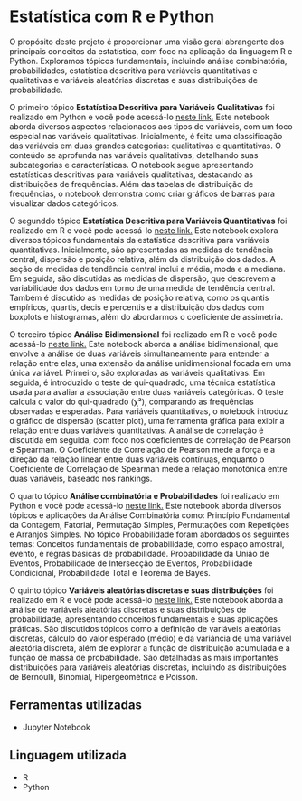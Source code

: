 # Estatística com R e Python

O propósito deste projeto é proporcionar uma visão geral abrangente dos principais conceitos da estatística, com foco na aplicação da linguagem R e Python. 
Exploramos tópicos fundamentais, incluindo análise combinatória, probabilidades, estatística descritiva para variáveis quantitativas e qualitativas e variáveis aleatórias discretas e suas distribuições de probabilidade.

O primeiro tópico **Estatística Descritiva para Variáveis Qualitativas** foi realizado em Python e você pode acessá-lo
[neste link.](https://github.com/leticiadluz/estatistica_com_r_py/blob/main/1_estatistica_descritiva_qualitativas__python.ipynb)
Este notebook aborda diversos aspectos relacionados aos tipos de variáveis, com um foco especial nas variáveis qualitativas. Inicialmente, é feita uma classificação das variáveis em duas grandes categorias: qualitativas e quantitativas. O conteúdo se aprofunda nas variáveis qualitativas, detalhando suas subcategorias e características. O notebook segue apresentando estatísticas descritivas para variáveis qualitativas, destacando as distribuições de frequências. Além das tabelas de distribuição de frequências, o notebook demonstra como criar gráficos de barras para visualizar dados categóricos. 

O segunddo tópico **Estatística Descritiva para Variáveis Quantitativas** foi realizado em R e você pode acessá-lo [neste link.](https://github.com/leticiadluz/estatistica_com_r_py/blob/main/2_estatistica_descritiva_quantitativas_R.ipynb)
Este notebook explora diversos tópicos fundamentais da estatística descritiva para variáveis quantitativas. Inicialmente, são apresentadas as medidas de tendência central, dispersão e posição relativa, além da distribuição dos dados. A seção de medidas de tendência central inclui a média, moda e a mediana. Em seguida, são discutidas as medidas de dispersão, que descrevem a variabilidade dos dados em torno de uma medida de tendência central. Também é discutido as medidas de posição relativa, como os quantis empíricos, quartis, decis e percentis e a distribuição dos dados com boxplots e histogramas, além do abordarmos o coeficiente de assimetria. 

O terceiro tópico **Análise Bidimensional** foi realizado em R e você pode acessá-lo
[neste link.](https://github.com/leticiadluz/estatistica_com_r_py/blob/main/3_analise_bidimensional_R.ipynb)
Este notebook aborda a análise bidimensional, que envolve a análise de duas variáveis simultaneamente para entender a relação entre elas, uma extensão da análise unidimensional focada em uma única variável. Primeiro, são exploradas as variáveis qualitativas. Em seguida, é introduzido o teste de qui-quadrado, uma técnica estatística usada para avaliar a associação entre duas variáveis categóricas. O teste calcula o valor do qui-quadrado (χ²), comparando as frequências observadas e esperadas. Para variáveis quantitativas, o notebook introduz o gráfico de dispersão (scatter plot), uma ferramenta gráfica para exibir a relação entre duas variáveis quantitativas. A análise de correlação é discutida em seguida, com foco nos coeficientes de correlação de Pearson e Spearman. O Coeficiente de Correlação de Pearson mede a força e a direção da relação linear entre duas variáveis contínuas, enquanto o Coeficiente de Correlação de Spearman mede a relação monotônica entre duas variáveis, baseado nos rankings. 

O quarto tópico **Análise combinatória e Probabilidades** foi realizado em Python e você pode acessá-lo
[neste link.](https://github.com/leticiadluz/estatistica_com_r_py/blob/main/4_analise_combinatoria_probabilidade_python.ipynb)
Este notebook aborda diversos tópicos e aplicações da Análise Combinatória como: Princípio Fundamental da Contagem, Fatorial, Permutação Simples, Permutações com Repetições e 
Arranjos Simples. 
No tópico Probabilidade foram abordados os seguintes temas: Conceitos fundamentais de probabilidade, como espaço amostral, evento, e regras básicas de probabilidade.
Probabilidade da União de Eventos, Probabilidade de Intersecção de Eventos, Probabilidade Condicional, Probabilidade Total e Teorema de Bayes.

O quinto tópico **Variáveis aleatórias discretas e suas distribuições** foi realizado em R e você pode acessá-lo
[neste link.](https://github.com/leticiadluz/estatistica_com_r_py/blob/main/5_variaveis_aleatorias_discretas_distribuicoes_R.ipynb)
Este notebook aborda a análise de variáveis aleatórias discretas e suas distribuições de probabilidade, apresentando conceitos fundamentais e suas aplicações práticas. São discutidos tópicos como a definição de variáveis aleatórias discretas, cálculo do valor esperado (médio) e da variância de uma variável aleatória discreta, além de explorar a função de distribuição acumulada e a função de massa de probabilidade. São detalhadas as mais importantes distribuições para variáveis aleatórias discretas, incluindo as distribuições de Bernoulli, Binomial, Hipergeométrica e Poisson. 


## Ferramentas utilizadas

* Jupyter Notebook

## Linguagem utilizada

* R
* Python
